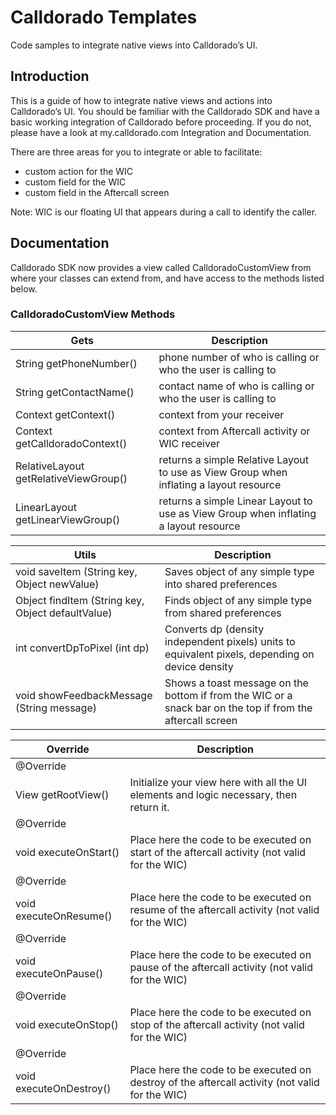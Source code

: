 # Calldorado Templates

Code samples to integrate native views into Calldorado’s UI.

## Introduction

This is a guide of how to integrate native views and actions into Calldorado’s UI. You should be familiar with the Calldorado SDK and have a basic working integration of Calldorado before proceeding. If you do not, please have a look at my.calldorado.com Integration and Documentation.

There are three areas for you to integrate or able to facilitate:
*	custom action for the WIC 
*	custom field for the WIC
*	custom field in the Aftercall screen

Note: WIC is our floating UI that appears during a call to identify the caller.

## Documentation

Calldorado SDK now provides a view called CalldoradoCustomView from where your classes can extend from, and have access to the methods listed below. 

### CalldoradoCustomView Methods

| Gets  | Description  |
|---|---|
| String getPhoneNumber()  | phone number of who is calling or who the user is calling to  |
| String getContactName()  | contact name of who is calling or who the user is calling to  |
| Context getContext()  | context from your receiver  |
| Context getCalldoradoContext()  | context from Aftercall activity or WIC receiver  |
| RelativeLayout getRelativeViewGroup()  | returns a simple Relative Layout to use as View Group when inflating a layout resource  |
| LinearLayout getLinearViewGroup()  | returns a simple Linear Layout to use as View Group when inflating a layout resource  |

| Utils  | Description  |
|---|---|
| void saveItem (String key, Object newValue)  | Saves object of any simple type into shared preferences  |
| Object findItem (String key, Object defaultValue)   | Finds object of any simple type from shared preferences  |
| int convertDpToPixel (int dp)  | Converts dp (density independent pixels) units to equivalent pixels, depending on device density  |
| void showFeedbackMessage (String message)  | Shows a toast message on the bottom if from the WIC or a snack bar on the top if from the aftercall screen  |

| Override  | Description  |
|---|---|
| @Override
View getRootView()  | Initialize your view here with all the UI elements and logic necessary, then return it.  |
| @Override
void executeOnStart()  | Place here the code to be executed on start of the aftercall activity (not valid for the WIC)  |
| @Override
void executeOnResume()  | Place here the code to be executed on resume of the aftercall activity (not valid for the WIC)  |
| @Override
void executeOnPause()  | Place here the code to be executed on pause of the aftercall activity (not valid for the WIC)  |
| @Override
void executeOnStop()  | Place here the code to be executed on stop of the aftercall activity (not valid for the WIC)  |
| @Override
void executeOnDestroy()  | Place here the code to be executed on destroy of the aftercall activity (not valid for the WIC)  |